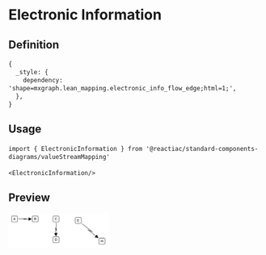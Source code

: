# Electronic Information

## Definition

```
{
  _style: { 
    dependency: 'shape=mxgraph.lean_mapping.electronic_info_flow_edge;html=1;',
  },
}
```

## Usage

```
import { ElectronicInformation } from '@reactiac/standard-components-diagrams/valueStreamMapping'

<ElectronicInformation/>
```

## Preview

<img src="./electronic-information.png" width="200"/>
